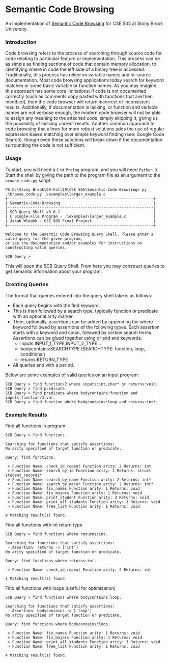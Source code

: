 # Semantic Code Browsing

An implementation of [Semantic Code Browsing](https://arxiv.org/pdf/1608.02565.pdf) for CSE 505 at Stony Brook University.

### Introduction

Code  browsing  refers  to  the  process  of  searching  through  source  code  for  code  relating  to  particular  feature  or
implementation. This process can be as simple as finding sections of code that contain memory allocation, to identifying
where in code the left side of a binary tree is accessed. Traditionally, this process has relied on variable names and
in-source documentation. Most code browsing applications today search for keyword matches or some basic variable or
function names. As you may imagine, this approach has some core limitations: if code is not documented correctly
(such as comments copy pasted with functions that are then modified), then the code browser will return incorrect or
inconsistent results. Additionally, if documentation is lacking, or function and variable names are not verbose enough,
the modern code browser will not be able to assign any meaning to the attached code, simply skipping it, giving us the
possibility of missing correct results. Another common approach to code browsing that allows for more robust solutions
adds the use of regular expression based matching over simple keyword finding (see: Google Code Search), though
even these solutions will break down if the documentation surrounding the code is not sufficient.

### Usage

To start, you will need a `C` or `Prolog` program, and you will need `Python 3`. Start the shell by giving the path to
the program file as an argument to the `browse_code.py` script:

```
PS E:\Stony Brook\09-Fall19\CSE 505\Semantic-Code-Browsing> py .\browse_code.py .\examples\larger_example.c
+----------------------------------------------------------------+
| Semantic-Code-Browsing                                         |
|----------------------------------------------------------------|
| SCB Query Shell v0.0.1                                         |
| C Single-File Program - .\examples\larger_example.c            |
| Jakub Wlodek - CSE 505 Final Project                           |
+----------------------------------------------------------------+

Welcome to the Semantic Code Browsing Query Shell. Please enter a valid query for the given program,
or see the documentation and/or examples for instructions on constructing valid queries.

SCB Query >
```

This will open the SCB Query Shell. From here you may construct queries to get semantic information about your program.

### Creating Queries

The format that queries entered into the query shell take is as follows:

* Each query begins with the find keyword.
* This is then followed by a search type, typically function or predicate with an optional arity marker.
* Then, optionally, assertions can be added by appending the where keyword followed by assertions of the following types. Each assertion starts with a keyword and colon, followed by certain search terms. Assertions can be glued together using or and and keywords.
    * inputs:INPUT_1_TYPE,INPUT_2_TYPE...
    * bodycontains:SEARCHTYPE (SEARCHTYPE: function, loop, conditional)
    * returns:RETURN_TYPE
* All queries end with a period.

Below are some examples of valid queries on an input program:

```
SCB Query > find function/2 where inputs:int,char* or returns:void.
SCB Query > find predicate.
SCB Query > find predicate where bodycontains:function and inputs:function/3,var.
SCB Query > find function where bodycontains:loop and returns:int*.
```

### Example Results

Find all functions in program
```
SCB Query > find functions.

Searching for functions that satisfy assertions:
No arity specified of target function or predicate.

Query: find functions.

 > Function Name: check_id_repeat Function arity: 2 Returns: int
 > Function Name: search_by_id Function arity: 2 Returns: struct student_records*
 > Function Name: search_by_name Function arity: 2 Returns: int*
 > Function Name: search_by_major Function arity: 2 Returns: int*
 > Function Name: fix_names Function arity: 1 Returns: void
 > Function Name: fix_majors Function arity: 1 Returns: void
 > Function Name: print_student Function arity: 3 Returns: void
 > Function Name: print_all_students Function arity: 3 Returns: void
 > Function Name: free_list Function arity: 1 Returns: void

9 Matching result(s) found.
```
Find all functions with int return type
```
SCB Query > find functions where returns:int.

Searching for functions that satisfy assertions:
 - Assertion: returns -> ['int']
No arity specified of target function or predicate.

Query: find functions where returns:int.

 > Function Name: check_id_repeat Function arity: 2 Returns: int

1 Matching result(s) found.
```
Find all functions with loops (useful for optimization)
```
SCB Query > find functions where bodycontains:loop.

Searching for functions that satisfy assertions:
 - Assertion: bodycontains -> ['loop']
No arity specified of target function or predicate.

Query: find functions where bodycontains:loop.

 > Function Name: fix_names Function arity: 1 Returns: void
 > Function Name: fix_majors Function arity: 1 Returns: void
 > Function Name: print_all_students Function arity: 3 Returns: void
 > Function Name: free_list Function arity: 1 Returns: void

4 Matching result(s) found.
```